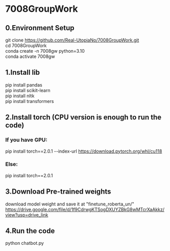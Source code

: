 # 7008GroupWork   
## 0.Environment Setup  
git clone https://github.com/Real-UtopiaNo/7008GroupWork.git  
cd 7008GroupWork  
conda create -n 7008gw python=3.10  
conda activate 7008gw  
## 1.Install lib  
pip install pandas  
pip install scikit-learn  
pip install nltk  
pip install transformers
## 2.Install torch (CPU version is enough to run the code)   
### If you have GPU:  
pip install torch==2.0.1 --index-url https://download.pytorch.org/whl/cu118  
### Else:  
pip install torch==2.0.1  
## 3.Download Pre-trained weights  
download model weight and save it at "finetune_roberta_un/"  
https://drive.google.com/file/d/1f9CdrwgKTSogDXUYZBkG8wMTcrXaAkkz/view?usp=drive_link  
## 4.Run the code
python chatbot.py  
